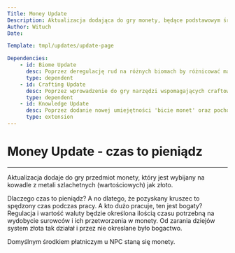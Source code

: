 ```yaml
---
Title: Money Update
Description: Aktualizacja dodająca do gry monety, będące podstawowym środkiem płatniczym
Author: Wituch
Date:

Template: tmpl/updates/update-page

Dependencies:
    - id: Biome Update
      desc: Poprzez deregulację rud na różnych biomach by różnicować mapę pod względem bogactwa (tutaj metali wartościowych)
      type: dependent
    - id: Crafting Update
      desc: Poprzez wprowadzenie do gry narzędzi wspomagających craftowanie (tutaj stempli pozwalających określać wzór awersu)
      type: dependent
    - id: Knowledge Update
      desc: Poprzez dodanie nowej umiejętności 'bicie monet' oraz pochodnych do drzewa umiejętności
      type: extension
---
```


# Money Update - czas to pieniądz
-----

Aktualizacja dodaje do gry przedmiot monety, który jest wybijany na kowadle z metali szlachetnych (wartościowych) jak złoto.

Dlaczego czas to pieniądz? A no dlatego, że pozyskany kruszec to spędzony czas podczas pracy. A kto dużo pracuje, ten jest bogaty? Regulacja i wartość waluty będzie określona ilością czasu potrzebną na wydobycie surowców i ich przetworzenia w monety. Od zarania dziejów system złota tak działał i przez nie okreslane było bogactwo.

Domyślnym środkiem płatniczym u NPC staną się monety.
